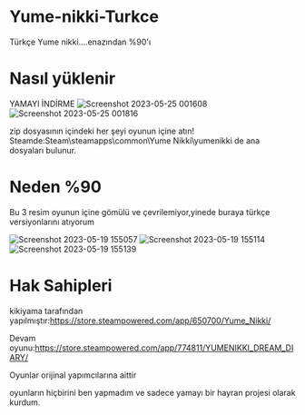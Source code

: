 # Yume-nikki-Turkce
Türkçe Yume nikki....enazından %90'ı
# Nasıl yüklenir
YAMAYI İNDİRME
![Screenshot 2023-05-25 001608](https://github.com/BeytullahEvmek/Yume-nikki-Turkce/assets/130393344/c7dce2ee-5595-408a-8e2b-affc9cf12b01)
![Screenshot 2023-05-25 001816](https://github.com/BeytullahEvmek/Yume-nikki-Turkce/assets/130393344/09939bf1-27b7-44ce-9fc8-caa3fe92b502)


zip dosyasının içindeki her şeyi oyunun içine atın!
Steamde:Steam\steamapps\common\Yume Nikki\yumenikki de ana dosyaları bulunur.

# Neden %90

Bu 3 resim oyunun içine gömülü ve çevrilemiyor,yinede buraya türkçe versiyonlarını atıyorum

![Screenshot 2023-05-19 155057](https://github.com/BeytullahEvmek/Yume-nikki-Turkce/assets/130393344/bcfc5df5-4edc-4cb1-a309-0014ca78ee69)
![Screenshot 2023-05-19 155114](https://github.com/BeytullahEvmek/Yume-nikki-Turkce/assets/130393344/608af2fb-44f3-4776-89ea-e7aa5f1da4e1)
![Screenshot 2023-05-19 155139](https://github.com/BeytullahEvmek/Yume-nikki-Turkce/assets/130393344/685cc21d-0ccc-4eab-864e-1fdee42fca5e)

# Hak Sahipleri

kikiyama tarafından yapılmıştır:https://store.steampowered.com/app/650700/Yume_Nikki/

Devam oyunu:https://store.steampowered.com/app/774811/YUMENIKKI_DREAM_DIARY/

Oyunlar orijinal yapımcılarına aittir

oyunların hiçbirini ben yapmadım ve sadece yamayı bir hayran projesi olarak kurdum.
